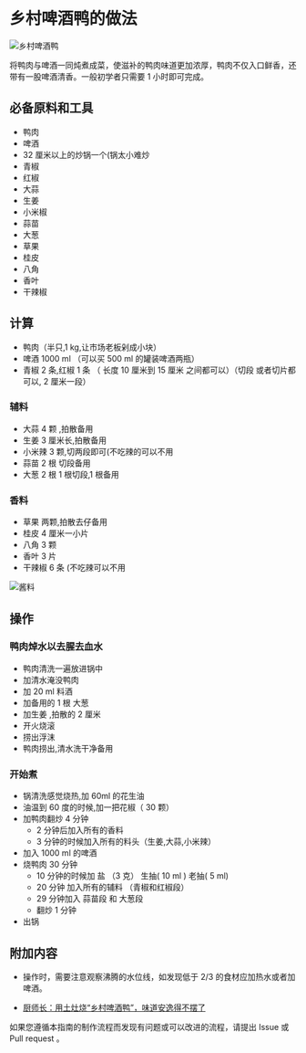 # 乡村啤酒鸭的做法

![乡村啤酒鸭](https://jphuang-image.oss-cn-beijing.aliyuncs.com/beer/duck/%E6%88%90%E5%93%812.jpg)

将鸭肉与啤酒一同炖煮成菜，使滋补的鸭肉味道更加浓厚，鸭肉不仅入口鲜香，还带有一股啤酒清香。一般初学者只需要 1 小时即可完成。

## 必备原料和工具

- 鸭肉
- 啤酒
- 32 厘米以上的炒锅一个(锅太小难炒
- 青椒
- 红椒
- 大蒜
- 生姜
- 小米椒
- 蒜苗
- 大葱
- 草果
- 桂皮
- 八角
- 香叶
- 干辣椒

## 计算

- 鸭肉（半只,1 kg,让市场老板剁成小块）
- 啤酒 1000 ml （可以买 500 ml 的罐装啤酒两瓶）
- 青椒 2 条,红椒 1 条 （ 长度 10 厘米到 15 厘米 之间都可以）（切段 或者切片都可以, 2 厘米一段）

### 辅料

- 大蒜 4 颗 ,拍散备用
- 生姜 3 厘米长,拍散备用
- 小米辣 3 颗,切两段即可(不吃辣的可以不用
- 蒜苗 2 根 切段备用
- 大葱 2 根  1 根切段,1 根备用

### 香料

- 草果 两颗,拍散去仔备用
- 桂皮 4 厘米一小片
- 八角 3 颗
- 香叶 3 片
- 干辣椒 6 条 (不吃辣可以不用

![酱料](https://jphuang-image.oss-cn-beijing.aliyuncs.com/beer/duck/%E5%A4%87%E6%96%99.jpg)

## 操作

### 鸭肉焯水以去腥去血水

- 鸭肉清洗一遍放进锅中
- 加清水淹没鸭肉
- 加 20 ml 料酒
- 加备用的 1 根 大葱
- 加生姜 ,拍散的 2 厘米
- 开火烧滚
- 捞出浮沫
- 鸭肉捞出,清水洗干净备用

### 开始煮

- 锅清洗感觉烧热,加 60ml 的花生油
- 油温到 60 度的时候,加一把花椒（ 30 颗）
- 加鸭肉翻炒 4 分钟
  - 2 分钟后加入所有的香料
  - 3 分钟的时候加入所有的料头（生姜,大蒜,小米辣）
- 加入 1000 ml 的啤酒
- 烧鸭肉 30 分钟
  - 10 分钟的时候加 盐 （3 克） 生抽( 10 ml ) 老抽( 5 ml)
  - 20 分钟 加入所有的辅料 （青椒和红椒段）
  - 29 分钟加入 蒜苗段 和 大葱段
  - 翻炒 1 分钟
- 出锅

## 附加内容

- 操作时，需要注意观察沸腾的水位线，如发现低于 2/3 的食材应加热水或者加啤酒。

- [厨师长：用土灶烧“乡村啤酒鸭”，味道安逸得不摆了](https://www.bilibili.com/video/BV1R4411u7po?spm_id_from=333.999.0.0)

如果您遵循本指南的制作流程而发现有问题或可以改进的流程，请提出 Issue 或 Pull request 。
